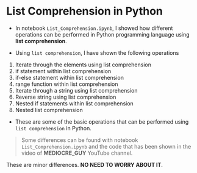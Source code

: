 # List Comprehension in Python

* In notebook `List_Comprehension.ipynb`, I showed how different operations can be performed in Python programming language using **list comprehension**.

* Using `list comprehension`, I have shown the following operations

<ol>
<li> Iterate through the elements using list comprehension </li>
<li> if statement within list comprehension </li>
<li> if-else statement within list comprehension </li>
<li> range function within list comprehension </li>
<li> Iterate through a string using list comprehension </li>
<li> Reverse string using list comprehension </li>
<li> Nested if statements within list comprehension </li>
<li> Nested list comprehension </li>
</ol>

* These are some of the basic operations that can be performed using `list comprehension` in Python.

> Some differences can be found with notebook `List_Comprehension.ipynb` and the code that has been shown in the video of __MEDIOCRE_GUY__ YouTube channel.

These are minor differences. __NO NEED TO WORRY ABOUT IT__.
